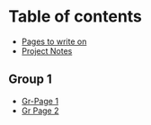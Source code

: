 # Table of contents

* [Pages to write on](README.md)
* [Project Notes](project-notes.md)

## Group 1

* [Gr-Page 1](group-1/gr-page-1.md)
* [Gr Page 2](group-1/gr-page-2.md)
